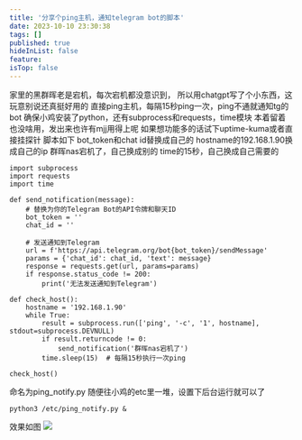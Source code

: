 ```yaml
---
title: '分享个ping主机，通知telegram bot的脚本'
date: 2023-10-10 23:30:38
tags: []
published: true
hideInList: false
feature: 
isTop: false
---
```

家里的黑群晖老是宕机，每次宕机都没意识到，
所以用chatgpt写了个小东西，这玩意别说还真挺好用的
直接ping主机，每隔15秒ping一次，ping不通就通知tg的bot
确保小鸡安装了python，还有subprocess和requests，time模块
本着留着也没啥用，发出来也许有mjj用得上呢
如果想功能多的话试下uptime-kuma或者直接挂探针
脚本如下
 bot_token和chat id替换成自己的
hostname的192.168.1.90换成自己的ip
群晖nas宕机了，自己换成别的
time的15秒，自己换成自己需要的

```
import subprocess
import requests
import time

def send_notification(message):
    # 替换为你的Telegram Bot的API令牌和聊天ID
    bot_token = ''
    chat_id = ''
    
    # 发送通知到Telegram
    url = f'https://api.telegram.org/bot{bot_token}/sendMessage'
    params = {'chat_id': chat_id, 'text': message}
    response = requests.get(url, params=params)
    if response.status_code != 200:
        print('无法发送通知到Telegram')

def check_host():
    hostname = '192.168.1.90'
    while True:
        result = subprocess.run(['ping', '-c', '1', hostname], stdout=subprocess.DEVNULL)
        if result.returncode != 0:
            send_notification('群晖nas宕机了')
        time.sleep(15)  # 每隔15秒执行一次ping

check_host()
```

命名为ping_notify.py
随便往小鸡的etc里一堆，设置下后台运行就可以了
```
python3 /etc/ping_notify.py &
```


效果如图
![](https://s3.qklg.net/img/202310212330311.png)